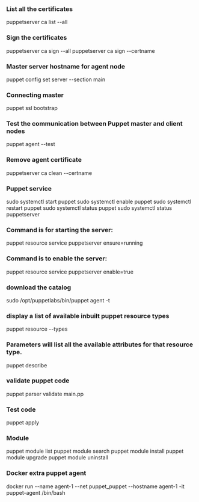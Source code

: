 ### List all the certificates
puppetserver ca list --all

### Sign the certificates
puppetserver ca sign --all
puppetserver ca sign --certname <cert-name>

### Master server hostname for agent node
puppet config set server <master-hostname> --section main

### Connecting master
puppet ssl bootstrap

### Test the communication between Puppet master and client nodes
puppet agent --test 

### Remove agent certificate
puppetserver ca clean --certname <cert-name>

### Puppet service
sudo systemctl start puppet
sudo systemctl enable puppet
sudo systemctl restart puppet
sudo systemctl status puppet
sudo systemctl status puppetserver

### Command is for starting the server:
puppet resource service puppetserver ensure=running

### Command is to enable the server:
puppet resource service puppetserver enable=true

### download the catalog
sudo /opt/puppetlabs/bin/puppet agent -t

### display a list of available inbuilt puppet resource types
puppet resource --types

### Parameters will list all the available attributes for that resource type.
puppet describe <resource-type-name>	

### validate puppet code
puppet parser validate main.pp

### Test code
puppet apply <puppet-code>

### Module
puppet module list
puppet module search <module-name>
puppet module install <module-name>
puppet module upgrade <module-name>
puppet module uninstall <module-name>

### Docker extra puppet agent
docker run --name agent-1 --net puppet_puppet --hostname agent-1 -it puppet-agent /bin/bash
